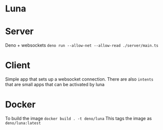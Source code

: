 # Luna

# Server

Deno + websockets
`deno run --allow-net --allow-read ./server/main.ts`

# Client
Simple app that sets up a websocket connection.
There are also `intents` that are small apps that can be activated by luna

# Docker
To build the image `docker build . -t deno/luna`
This tags the image as `deno/luna:latest`
